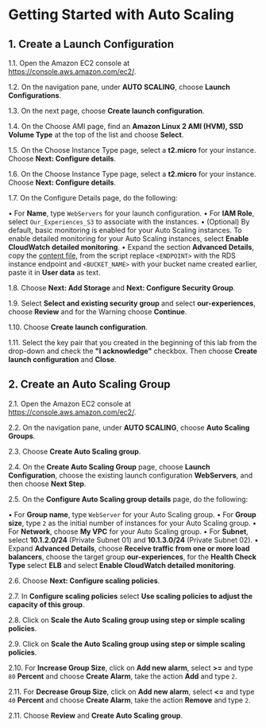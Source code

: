 # Getting Started with Auto Scaling

## 1. Create a Launch Configuration

1.1\.	Open the Amazon EC2 console at https://console.aws.amazon.com/ec2/.

1.2\.	On the navigation pane, under **AUTO SCALING**, choose **Launch Configurations**.

1.3\.	On the next page, choose **Create launch configuration**.

1.4\.	On the Choose AMI page, find an **Amazon Linux 2 AMI (HVM), SSD Volume Type** at the top of the list and choose **Select**.

1.5\.	On the Choose Instance Type page, select a **t2.micro** for your instance. Choose **Next: Configure details**.

1.6\.	On the Choose Instance Type page, select a **t2.micro** for your instance. Choose **Next: Configure details**.

1.7\.	On the Configure Details page, do the following:

•	For **Name**, type `WebServers` for your launch configuration.
•	For **IAM Role**, select `Our_Experiences_S3` to associate with the instances.
•	(Optional) By default, basic monitoring is enabled for your Auto Scaling instances. To enable detailed monitoring for your Auto Scaling instances, select **Enable CloudWatch detailed monitoring**.
•	Expand the section **Advanced Details**, copy the [content file](../scripts/bootstrap-github.sh), from the script replace `<ENDPOINT>` with the RDS instance endpoint and `<BUCKET_NAME>` with your bucket name created earlier, paste it in **User data** as text.

1.8\.	Choose **Next: Add Storage** and **Next: Configure Security Group**.

1.9\.	Select **Select and existing security group** and select **our-experiences**, choose **Review** and for the Warning choose **Continue**.

1.10\.	Choose **Create launch configuration**.

1.11\.	Select the key pair that you created in the beginning of this lab from the drop-down and check the **"I acknowledge"** checkbox. Then choose **Create launch configuration** and **Close**.

## 2. Create an Auto Scaling Group

2.1\.	Open the Amazon EC2 console at https://console.aws.amazon.com/ec2/.

2.2\.	On the navigation pane, under **AUTO SCALING**, choose **Auto Scaling Groups**.

2.3\.	Choose **Create Auto Scaling group**.

2.4\.	On the **Create Auto Scaling Group** page, choose **Launch Configuration**, choose the existing launch configuration **WebServers**, and then choose **Next Step**.

2.5\.	On the **Configure Auto Scaling group details** page, do the following:

•	For **Group name**, type `WebServer` for your Auto Scaling group.
•	For **Group size**, type `2` as the initial number of instances for your Auto Scaling group.
•	For **Network**, choose **My VPC** for your Auto Scaling group.
•	For **Subnet**, select **10.1.2.0/24** (Private Subnet 01) and **10.1.3.0/24** (Private Subnet 02).
•	Expand **Advanced Details**, choose **Receive traffic from one or more load balancers**, choose the target group **our-experiences**, for the **Health Check Type** select **ELB** and select **Enable CloudWatch detailed monitoring**.

2.6\.	Choose **Next: Configure scaling policies**.

2.7\.	In **Configure scaling policies** select **Use scaling policies to adjust the capacity of this group**.

2.8\.	Click on **Scale the Auto Scaling group using step or simple scaling policies**.

2.9\.	Click on **Scale the Auto Scaling group using step or simple scaling policies**.

2.10\.	For **Increase Group Size**, click on **Add new alarm**, select **>=** and type `80` **Percent** and choose **Create Alarm**, take the action **Add** and type `2`.

2.11\.	For **Decrease Group Size**, click on **Add new alarm**, select **<=** and type `40` **Percent** and choose **Create Alarm**, take the action **Remove** and type `2`.

2.11\.	Choose **Review** and **Create Auto Scaling group**.

